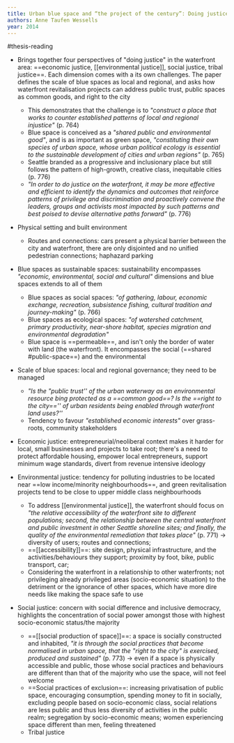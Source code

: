 ```yaml
---
title: Urban blue space and “the project of the century”: Doing justice on the Seattle waterfront and for local residents
authors: Anne Taufen Wessells
year: 2014
---
```

#thesis-reading 

- Brings together four perspectives of "doing justice" in the waterfront area: ==economic justice, [[environmental justice]], social justice, tribal justice==. Each dimension comes with a its own challenges. The paper defines the scale of blue spaces as local and regional, and asks how waterfront revitalisation projects can address public trust, public spaces as common goods, and right to the city
	- This demonstrates that the challenge is to *"construct a place that works to counter established patterns of local and regional injustice"* (p. 764)
	- Blue space is conceived as a *"shared public and environmental good"*, and is as important as green space, *"constituting their own species of urban space, whose urban political ecology is essential to the sustainable development of cities and urban regions"* (p. 765)
	- Seattle branded as a progressive and inclusionary place but still follows the pattern of high-growth, creative class, inequitable cities (p. 776)
	- *"In order to do justice on the waterfront, it may be more effective and efficient to identify the dynamics and outcomes that reinforce patterns of privilege and discrimination and proactively convene the leaders, groups and activists most impacted by such patterns and best poised to devise alternative paths forward"* (p. 776)
- Physical setting and built environment
	- Routes and connections: cars present a physical barrier between the city and waterfront, there are only disjointed and no unified pedestrian connections; haphazard parking
- Blue spaces as sustainable spaces: sustainability encompasses *"economic, environmental, social and cultural"* dimensions and blue spaces extends to all of them
	- Blue spaces as social spaces: *"of gathering, labour, economic exchange, recreation, subsistence fishing, cultural tradition and journey-making"* (p. 766)
	- Blue spaces as ecological spaces: *"of watershed catchment, primary productivity, near-shore habitat, species migration and environmental degradation"*
	- Blue space is ==permeable==, and isn't only the border of water with land (the waterfront). It encompasses the social (==shared #public-space==) and the environmental

- Scale of blue spaces: local and regional governance; they need to be managed
	- *"Is the "public trust'' of the urban waterway as an environmental resource bing protected as a ==common good==? Is the ==right to the city=='' of urban residents being enabled through waterfront land uses?''*
	- Tendency to favour *"established economic interests"* over grass-roots, community stakeholders

- Economic justice: entrepreneurial/neoliberal context makes it harder for local, small businesses and projects to take root; there's a need to protect affordable housing, empower local entrepreneurs, support minimum wage standards, divert from revenue intensive ideology
- Environmental justice: tendency for polluting industries to be located near ==low income/minority neighbourhoods==, and green revitalisation projects tend to be close to upper middle class neighbourhoods
	- To address [[environmental justice]], the waterfront should focus on *"the relative accessibility of the waterfront site to different populations; second, the relationship between the central waterfront and public investment in other Seattle shoreline sites; and finally, the quality of the environmental remediation that takes place"* (p. 771) $\rightarrow$ diversity of users; routes and connections;
	- ==[[accessibility]]==: site design, physical infrastructure, and the activities/behaviours they support; proximity by foot, bike, public transport, car; 
	- Considering the waterfront in a relationship to other waterfronts; not privileging already privileged areas (socio-economic situation) to the detriment or the ignorance of other spaces, which have more dire needs like making the space safe to use 
- Social justice: concern with social difference and inclusive democracy, highlights the concentration of social power amongst those with highest socio-economic status/the majority
	- ==[[social production of space]]==: a space is socially constructed and inhabited, *"it is through the social practices that become normalised in urban space, that the "right to the city" is exercised, produced and sustained"* (p. 773) $\rightarrow$ even if a space is physically accessible and public, those whose social practices and behaviours are different than that of the majority who use the space, will not feel welcome
	- ==Social practices of exclusion==: increasing privatisation of public space, encouraging consumption, spending money to fit in socially, excluding people based on socio-economic class, social relations are less public and thus less diversity of activities in the public realm; segregation by socio-economic means; women experiencing space different than men, feeling threatened
	- Tribal justice
